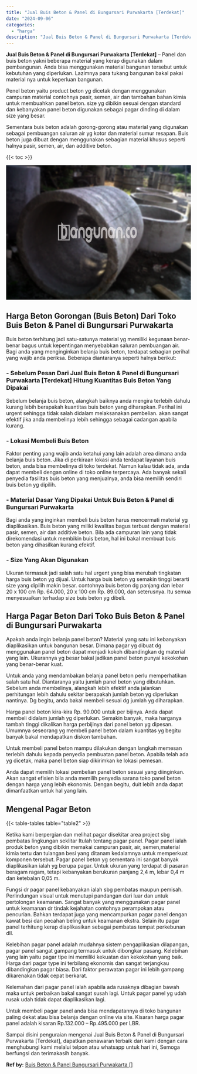 ```yaml
---
title: "Jual Buis Beton & Panel di Bungursari Purwakarta [Terdekat]"
date: "2024-09-06"
categories: 
  - "harga"
description: "Jual Buis Beton & Panel di Bungursari Purwakarta [Terdekat]. Sampai disini penguraian mengenai Jual Buis Beton & Panel di Bungursari Purwakarta [Terdekat],..."
---
```


**Jual Buis Beton & Panel di Bungursari Purwakarta \[Terdekat\]** – Panel dan buis beton yakni beberapa material yang kerap digunakan dalam pembangunan. Anda bisa menggunakan material bangunan tersebut untuk kebutuhan yang diperlukan. Lazimnya para tukang bangunan bakal pakai material nya untuk keperluan bangunan.

Penel beton yaitu product beton yg dicetak dengan menggunakan campuran material contohnya pasir, semen, air dan tambahan bahan kimia untuk membuahkan panel beton. size yg dibikin sesuai dengan standard dan kebanyakan panel beton digunakan sebagai pagar dinding di dalam size yang besar.

Sementara buis beton adalah gorong-gorong atau material yang digunakan sebagai pembuangan saluran air yg kotor dan material sumur resapan. Buis beton juga dibuat dengan menggunakan sebagian material khusus seperti halnya pasir, semen, air, dan additive beton.

{{< toc >}}

![Jual Buis Beton & Panel di Bungursari Purwakarta [Terdekat]](/images/jual-panel-buis-beton-murah-32.png)

## Harga Beton Gorongan (Buis Beton) Dari Toko Buis Beton & Panel di Bungursari Purwakarta

Buis beton terhitung jadi satu-satunya material yg memiliki kegunaan benar-benar bagus untuk kepentingan menyebabkan saluran pembuangan air. Bagi anda yang menginginkan belanja buis beton, terdapat sebagian perihal yang wajib anda periksa. Beberapa diantaranya seperti halnya berikut:

### \- Sebelum Pesan Dari Jual Buis Beton & Panel di Bungursari Purwakarta \[Terdekat\] Hitung Kuantitas Buis Beton Yang Dipakai

Sebelum belanja buis beton, alangkah baiknya anda mengira terlebih dahulu kurang lebih berapakah kuantitas buis beton yang diharapkan. Perihal ini urgent sehingga tidak salah didalam melaksanakan pembelian. akan sangat efektif jika anda membelinya lebih sehingga sebagai cadangan apabila kurang.

### \- Lokasi Membeli Buis Beton

Faktor penting yang wajib anda ketahui yang lain adalah area dimana anda belanja buis beton. Jika di perkiraan lokasi anda terdapat layanan buis beton, anda bisa membelinya di toko terdekat. Namun kalau tidak ada, anda dapat membeli dengan online di toko online terpercaya. Ada banyak sekali penyedia fasilitas buis beton yang menjualnya, anda bisa memilih sendiri buis beton yg dipilih.

### \- Material Dasar Yang Dipakai Untuk Buis Beton & Panel di Bungursari Purwakarta

Bagi anda yang inginkan membeli buis beton harus mencermati material yg diaplikasikan. Buis beton yang miliki kwalitas bagus terbuat dengan material pasir, semen, air dan additive beton. Bila ada campuran lain yang tidak direkomendasi untuk membikin buis beton, hal ini bakal membuat buis beton yang dihasilkan kurang efektif.

### \- Size Yang Akan Digunakan

Ukuran termasuk jadi salah satu hal urgent yang bisa merubah tingkatan harga buis beton yg dijual. Untuk harga buis beton yg semakin tinggi berarti size yang dipilih makin besar. contohnya buis beton dg panjang dan lebar 20 x 100 cm Rp. 64.000, 20 x 100 cm Rp. 89.000, dan seterusnya. Itu semua menyesuaikan terhadap size buis beton yg dibeli.

## Harga Pagar Beton Dari Toko Buis Beton & Panel di Bungursari Purwakarta

Apakah anda ingin belanja panel beton? Material yang satu ini kebanyakan diaplikasikan untuk bangunan besar. Dimana pagar yg dibuat dg menggunakan panel beton dapat menjadi kokoh dibandingkan dg material yang lain. Ukurannya yg besar bakal jadikan panel beton punyai kekokohan yang benar-benar kuat.

Untuk anda yang mendambakan belanja panel beton perlu memperhatikan salah satu hal. Diantaranya yaitu jumlah panel beton yang dibutuhkan. Sebelum anda membelinya, alangkah lebih efektif anda jalankan perhitungan lebih dahulu sekitar berapakah jumlah beton yg diperlukan nantinya. Dg begitu, anda bakal membeli sesuai dg jumlah yg diharapkan.

Harga panel beton kira-kira Rp. 90.000 untuk per bijinya. Anda dapat membeli didalam jumlah yg diperlukan. Semakin banyak, maka harganya tambah tinggi dikalikan harga perbijinya dari panel beton yg dipesan. Umumnya seseorang yg membeli panel beton dalam kuantitas yg begitu banyak bakal mendapatkan diskon tambahan.

Untuk membeli panel beton mampu dilakukan dengan langkah memesan terlebih dahulu kepada penyedia pembuatan panel beton. Apabila telah ada yg dicetak, maka panel beton siap dikirimkan ke lokasi pemesan.

Anda dapat memilih lokasi pembelian panel beton sesuai yang diinginkan. Akan sangat efisien bila anda memilih penyedia sarana toko panel beton dengan harga yang lebih ekonomis. Dengan begitu, duit lebih anda dapat dimanfaatkan untuk hal yang lain.

## Mengenal Pagar Beton

{{< table-tables table="table2" >}}

Ketika kami berpergian dan melihat pagar disekitar area project sbg pembatas lingkungan seklitar Itulah tentang pagar panel. Pagar panel ialah produk beton yang dibikin memakai campuran pasir, air, semen,material kimia tertu dan tulangan besi yang ditanam kedalamnya untuk memperkuat komponen tersebut. Pagar panel beton yg sementara ini sangat banyak diaplikasikan ialah yg berupa pagar. Untuk ukuran yang terdapat di pasaran beragam ragam, tetapi kebanyakan berukuran panjang 2,4 m, lebar 0,4 m dan ketebalan 0,05 m.

Fungsi dr pagar panel kebanyakan ialah sbg pembatas maupun pemisah. Perlindungan visual untuk menutupi pandangan dari luar dan untuk pertolongan keamanan. Sangat banyak yang menggunakan pagar panel untuk keamanan dr tindak kejahatan contohnya perampokan atau pencurian. Bahkan terdapat juga yang mencampurkan pagar panel dengan kawat besi dan pecahan beling untuk keamanan ekstra. Selain itu pagar panel terhitung kerap diaplikasikan sebagai pembatas tempat perkebunan dll.

Kelebihan pagar panel adalah mudahnya sistem pengaplikasian dilapangan, pagar panel sangat gampang termasuk untuk dibongkar pasang. Kelebihan yang lain yaitu pagar tipe ini memiliki kekuatan dan kekokohan yang baik. Harga dari pagar type ini terbilang ekonomis dan sangat terjangkau dibandingkan pagar biasa. Dari faktor perawatan pagar ini lebih gampang dikarenakan tidak cepat berkarat.

Kelemahan dari pagar panel ialah apabila ada rusaknya dibagian bawah maka untuk perbaikan bakal sangat susah lagi. Untuk pagar panel yg udah rusak udah tidak dapat diaplikasikan lagi.

Untuk membeli pagar panel anda bisa mendapatannya di toko bangunan paling dekat atau bisa belanja dengan online via site. Kisaran harga pagar panel adalah kisaran Rp.132.000 – Rp.495.000 per LBR.

Sampai disini penguraian mengenai Jual Buis Beton & Panel di Bungursari Purwakarta \[Terdekat\], dapatkan penawaran terbaik dari kami dengan cara menghubungi kami melalui telpon atau whatsapp untuk hari ini, Semoga berfungsi dan terimakasih banyak.

**Ref by:** [Buis Beton & Panel Bungursari Purwakarta []](https://id.wikipedia.org/wiki/Buis)
